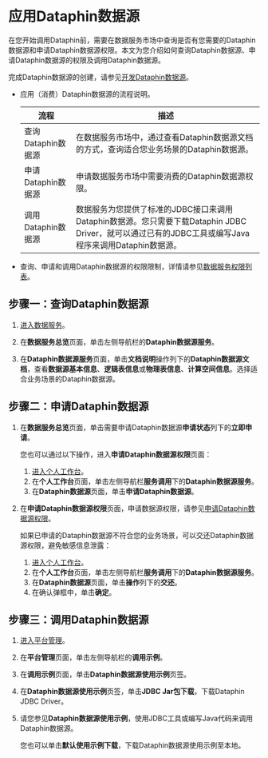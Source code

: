 # 应用Dataphin数据源

在您开始调用Dataphin前，需要在数据服务市场中查询是否有您需要的Dataphin数据源和申请Dataphin数据源权限。本文为您介绍如何查询Dataphin数据源、申请Dataphin数据源的权限及调用Dataphin数据源。

完成Dataphin数据源的创建，请参见[开发Dataphin数据源](/cn.zh-CN/数据服务/开发Dataphin数据源.md)。

-   应用（消费）Dataphin数据源的流程说明。

    |流程|描述|
    |--|--|
    |查询Dataphin数据源|在数据服务市场中，通过查看Dataphin数据源文档的方式，查询适合您业务场景的Dataphin数据源。|
    |申请Dataphin数据源|申请数据服务市场中需要消费的Dataphin数据源权限。|
    |调用Dataphin数据源|数据服务为您提供了标准的JDBC接口来调用Dataphin数据源。您只需要下载Dataphin JDBC Driver，就可以通过已有的JDBC工具或编写Java程序来调用Dataphin数据源。|

-   查询、申请和调用Dataphin数据源的权限限制，详情请参见[数据服务权限列表](/cn.zh-CN/权限管理/数据服务权限列表.md)。

## 步骤一：查询Dataphin数据源

1.  [进入数据服务](/cn.zh-CN/数据服务/进入数据服务.md)。

2.  在**数据服务总览**页面，单击左侧导航栏的**Dataphin数据源服务**。

3.  在**Dataphin数据源服务**页面，单击**文档说明**操作列下的**Dataphin数据源文档**，查看**数据源基本信息**、**逻辑表信息**或**物理表信息**、**计算空间信息**。选择适合业务场景的Dataphin数据源。


## 步骤二：申请Dataphin数据源

1.  在**数据服务总览**页面，单击需要申请Dataphin数据源**申请状态**列下的**立即申请**。

    您也可以通过以下操作，进入**申请Dataphin数据源权限**页面：

    1.  [进入个人工作台](/cn.zh-CN/数据服务/进入数据服务.mdsection_qqx_ykf_t7p)。
    2.  在**个人工作台**页面，单击左侧导航栏**服务调用**下的**Dataphin数据源服务**。
    3.  在**Dataphin数据源**页面，单击**申请Dataphin数据源**。
2.  在**申请Dataphin数据源权限**页面，申请数据源权限，请参见[申请Dataphin数据源权限](/cn.zh-CN/资产中心/权限管理/我的权限/数据服务权限/管理Dataphin数据源权限.md)。

    如果已申请的Dataphin数据源不符合您的业务场景，可以交还Dataphin数据源权限，避免敏感信息泄露：

    1.  [进入个人工作台](/cn.zh-CN/数据服务/进入数据服务.mdsection_qqx_ykf_t7p)。
    2.  在**个人工作台**页面，单击左侧导航栏**服务调用**下的**Dataphin数据源服务**。
    3.  在**Dataphin数据源**页面，单击**操作**列下的**交还**。
    4.  在确认弹框中，单击**确定**。

## 步骤三：调用Dataphin数据源

1.  [进入平台管理](/cn.zh-CN/数据服务/进入数据服务.mdsection_b1a_d3z_hvb)。

2.  在**平台管理**页面，单击左侧导航栏的**调用示例**。

3.  在**调用示例**页面，单击**Dataphin数据源使用示例**页签。

4.  在**Dataphin数据源使用示例**页签，单击**JDBC Jar包下载**，下载Dataphin JDBC Driver。

5.  请您参见**Dataphin数据源使用示例**，使用JDBC工具或编写Java代码来调用Dataphin数据源。

    您也可以单击**默认使用示例下载**，下载Dataphin数据源使用示例至本地。


